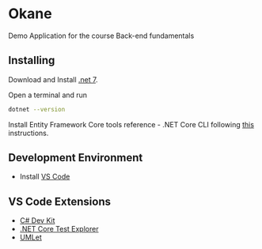 # Okane
Demo Application for the course Back-end fundamentals

## Installing

Download and Install [.net 7](https://dotnet.microsoft.com/en-us/download/dotnet/7.0).

Open a terminal and run
```bash
dotnet --version
``` 

Install Entity Framework Core tools reference - .NET Core CLI following [this](https://learn.microsoft.com/en-us/ef/core/cli/dotnet#update-the-tools) instructions.

## Development Environment

* Install [VS Code](https://code.visualstudio.com/download)

## VS Code Extensions

* [C# Dev Kit](https://marketplace.visualstudio.com/items?itemName=ms-dotnettools.csdevkit)
* [.NET Core Test Explorer](https://marketplace.visualstudio.com/items?itemName=formulahendry.dotnet-test-explorer)
* [UMLet](https://marketplace.visualstudio.com/items?itemName=TheUMLetTeam.umlet)

